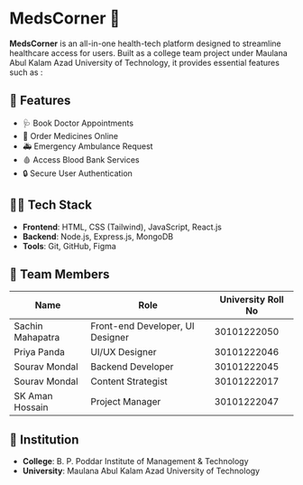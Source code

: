 # MedsCorner 🏥

**MedsCorner** is an all-in-one health-tech platform designed to streamline healthcare access for users. Built as a college team project under Maulana Abul Kalam Azad University of Technology, it provides essential features such as :

## 🚀 Features

- 🩺 Book Doctor Appointments
- 💊 Order Medicines Online
- 🚑 Emergency Ambulance Request
- 🩸 Access Blood Bank Services
- 🔒 Secure User Authentication

## 👨‍💻 Tech Stack

- **Frontend**: HTML, CSS (Tailwind), JavaScript, React.js
- **Backend**: Node.js, Express.js, MongoDB
- **Tools**: Git, GitHub, Figma

## 👥 Team Members

| Name               | Role                    | University Roll No |
|--------------------|-------------------------|---------------------|
| Sachin Mahapatra   | Front-end Developer, UI Designer | 30101222050 |
| Priya Panda        | UI/UX Designer          | 30101222046 |
| Sourav Mondal      | Backend Developer       | 30101222045 |
| Sourav Mondal      | Content Strategist      | 30101222017 |
| SK Aman Hossain    | Project Manager         | 30101222047 |

## 🏫 Institution

- **College**: B. P. Poddar Institute of Management & Technology  
- **University**: Maulana Abul Kalam Azad University of Technology


